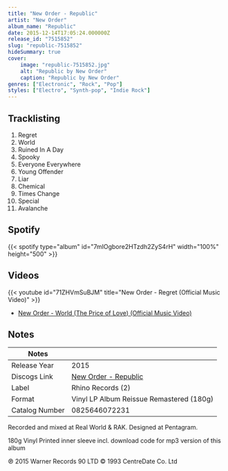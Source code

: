 ```yaml
---
title: "New Order - Republic"
artist: "New Order"
album_name: "Republic"
date: 2015-12-14T17:05:24.000000Z
release_id: "7515852"
slug: "republic-7515852"
hideSummary: true
cover:
    image: "republic-7515852.jpg"
    alt: "Republic by New Order"
    caption: "Republic by New Order"
genres: ["Electronic", "Rock", "Pop"]
styles: ["Electro", "Synth-pop", "Indie Rock"]
---
```


## Tracklisting
1. Regret
2. World
3. Ruined In A Day
4. Spooky
5. Everyone Everywhere
6. Young Offender
7. Liar
8. Chemical
9. Times Change
10. Special
11. Avalanche


## Spotify
{{< spotify type="album" id="7mIOgbore2HTzdh2ZyS4rH" width="100%" height="500" >}}



## Videos
{{< youtube id="71ZHVmSuBJM" title="New Order - Regret (Official Music Video)" >}}
- [New Order - World (The Price of Love) (Official Music Video)](https://www.youtube.com/watch?v=CXzs47qy2Pk)

## Notes
| Notes          |             |
| ---------------| ----------- |
| Release Year   | 2015 |
| Discogs Link   | [New Order - Republic](https://www.discogs.com/release/7515852-NewOrder-Republic) |
| Label          | Rhino Records (2) |
| Format         | Vinyl LP Album Reissue Remastered (180g) |
| Catalog Number | 0825646072231 |

Recorded and mixed at Real World & RAK.
Designed at Pentagram.

180g Vinyl
Printed inner sleeve
incl. download code for mp3 version of this album

℗ 2015 Warner Records 90 LTD
© 1993 CentreDate Co. Ltd
